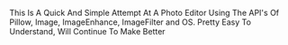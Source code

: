 This Is A Quick And Simple Attempt At A Photo Editor Using The API's Of Pillow, Image, ImageEnhance, ImageFilter and OS. Pretty Easy To Understand, Will Continue To Make Better
